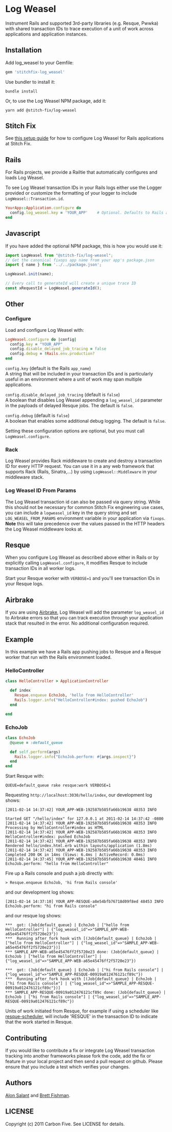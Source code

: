 # Log Weasel

Instrument Rails and supported 3rd-party libraries (e.g. Resque, Pwwka) with shared transaction IDs to trace execution of a unit of work across
applications and application instances.


## Installation

Add log_weasel to your Gemfile:

```rb
gem 'stitchfix-log_weasel'
```

Use bundler to install it:

```
bundle install
```

Or, to use the Log Weasel NPM package, add it:

```
yarn add @stitch-fix/log-weasel
```

## Stitch Fix
See [this setup guide](https://github.com/stitchfix/eng-wiki/blob/master/technical-topics/log-weasel-configuration.md) for how to configure Log Weasel for Rails applications at Stitch Fix.

## Rails

For Rails projects, we provide a Railtie that automatically configures and loads Log Weasel.

To see Log Weasel transaction IDs in your Rails logs either use the Logger provided or
customize the formatting of your logger to include `LogWeasel::Transaction.id`.

```rb
YourApp::Application.configure do
  config.log_weasel.key = 'YOUR_APP'    # Optional. Defaults to Rails application name.
end
```

## Javascript

If you have added the optional NPM package, this is how you would use it:

```js
import LogWeasel from "@stitch-fix/log-weasel";
// Get the canonical fixops app name from your app's package.json
import { name } from '../../package.json';

LogWeasel.init(name);

// Every call to generateId will create a unique trace ID
const xRequestId = LogWeasel.generateId();
```

## Other

### Configure

Load and configure Log Weasel with:

```rb
LogWeasel.configure do |config|
  config.key = "YOUR_APP"
  config.disable_delayed_job_tracing = false
  config.debug = !Rails.env.production?
end
```

`config.key`  (default is the Rails `app_name`)  
A string that will be included in your transaction IDs and is particularly
useful in an environment where a unit of work may span multiple applications.  

`config.disable_delayed_job_tracing` (default is `false`)  
A boolean that disables Log Weasel appending a `log_weasel_id` parameter in 
the payloads of delayed Resque jobs. The default is `false`. 

`config.debug` (default is `false`)  
A boolean that enables some additional debug logging. The default is `false`. 
 
Setting these configuration options are optional, but you must call `LogWeasel.configure`.

### Rack

Log Weasel provides Rack middleware to create and destroy a transaction ID for every HTTP request. You can use it
in a any web framework that supports Rack (Rails, Sinatra,...) by using `LogWeasel::Middleware` in your middleware
stack.

### Log Weasel ID From Params

The Log Weasel transaction id can also be passed via query string.  While this should not be necessary for common Stitch Fix engineering use cases, you can include a `logweasel_id` key in the query string and set `LOG_WEASEL_FROM_PARAMS` environment variable in your application via `fixops`.  **Note** this will take precedence over the values passed in the HTTP headers the Log Weasel middleware looks at.

## Resque

When you configure Log Weasel as described above either in Rails or by explicitly calling `LogWeasel.configure`,
it modifies Resque to include transaction IDs in all worker logs.

Start your Resque worker with `VERBOSE=1` and you'll see transaction IDs in your Resque logs.

## Airbrake

If you are using <a href="http://airbrake.io/p">Airbrake</a>, Log Weasel will add the parameter
`log_weasel_id` to Airbrake errors so that you can track execution through your application stack that
resulted in the error. No additional configuration required.

## Example

In this example we have a Rails app pushing jobs to Resque and a Resque worker that run with the Rails environment loaded.

### HelloController

```rb
class HelloController > ApplicationController

  def index
    Resque.enqueue EchoJob, 'hello from HelloController'
    Rails.logger.info("HelloController#index: pushed EchoJob")
  end

end
```

### EchoJob

```rb
class EchoJob
  @queue = :default_queue

  def self.perform(args)
    Rails.logger.info("EchoJob.perform: #{args.inspect}")
  end
end
```

Start Resque with:

```
QUEUE=default_queue rake resque:work VERBOSE=1
```

Requesting `http://localhost:3030/hello/index`, our development log shows:

```
[2011-02-14 14:37:42] YOUR_APP-WEB-192587b585fa66b19638 48353 INFO

Started GET "/hello/index" for 127.0.0.1 at 2011-02-14 14:37:42 -0800
[2011-02-14 14:37:42] YOUR_APP-WEB-192587b585fa66b19638 48353 INFO   Processing by HelloController#index as HTML
[2011-02-14 14:37:42] YOUR_APP-WEB-192587b585fa66b19638 48353 INFO HelloController#index: pushed EchoJob
[2011-02-14 14:37:42] YOUR_APP-WEB-192587b585fa66b19638 48353 INFO Rendered hello/index.html.erb within layouts/application (1.8ms)
[2011-02-14 14:37:42] YOUR_APP-WEB-192587b585fa66b19638 48353 INFO Completed 200 OK in 14ms (Views: 6.4ms | ActiveRecord: 0.0ms)
[2011-02-14 14:37:45] YOUR_APP-WEB-192587b585fa66b19638 48461 INFO EchoJob.perform: "hello from HelloController"
```

Fire up a Rails console and push a job directly with:

```
> Resque.enqueue EchoJob, 'hi from Rails console'
```

and our development log shows:

```
[2011-02-14 14:37:10] YOUR_APP-RESQUE-a8e54bfb76718d09f8ed 48453 INFO EchoJob.perform: "hi from Rails console"
```

and our resque log shows:

```
***  got: (Job{default_queue} | EchoJob | ["hello from HelloController"] | {"log_weasel_id"=>"SAMPLE_APP-WEB-a65e45476ff2f5720e23"})
***  Running after_fork hook with [(Job{default_queue} | EchoJob | ["hello from HelloController"] | {"log_weasel_id"=>"SAMPLE_APP-WEB-a65e45476ff2f5720e23"})]
*** SAMPLE_APP-WEB-a65e45476ff2f5720e23 done: (Job{default_queue} | EchoJob | ["hello from HelloController"] | {"log_weasel_id"=>"SAMPLE_APP-WEB-a65e45476ff2f5720e23"})

***  got: (Job{default_queue} | EchoJob | ["hi from Rails console"] | {"log_weasel_id"=>"SAMPLE_APP-RESQUE-00919a012476121cf89c"})
***  Running after_fork hook with [(Job{default_queue} | EchoJob | ["hi from Rails console"] | {"log_weasel_id"=>"SAMPLE_APP-RESQUE-00919a012476121cf89c"})]
*** SAMPLE_APP-RESQUE-00919a012476121cf89c done: (Job{default_queue} | EchoJob | ["hi from Rails console"] | {"log_weasel_id"=>"SAMPLE_APP-RESQUE-00919a012476121cf89c"})
```

Units of work initiated from Resque, for example if using a scheduler like
<a href="https://github.com/bvandenbos/resque-scheduler">resque-scheduler</a>,
will include 'RESQUE' in the transaction ID to indicate that the work started in Resque.

## Contributing

If you would like to contribute a fix or integrate Log Weasel transaction tracking into another frameworks
please fork the code, add the fix or feature in your local project and then send a pull request on github.
Please ensure that you include a test which verifies your changes.

## Authors

<a href="http://github.com/asalant">Alon Salant</a> and <a href="http://github.com/brettfishman">Brett Fishman</a>.

## LICENSE

Copyright (c) 2011 Carbon Five. See LICENSE for details.
